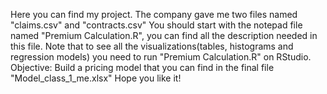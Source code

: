 Here you can find my project.
The company gave me two files named "claims.csv" and "contracts.csv"
You should start with the notepad file named "Premium Calculation.R", you can find all the description needed in this file.
Note that to see all the visualizations(tables, histograms and regression models) you need to run "Premium Calculation.R" on RStudio.
Objective: Build a pricing model that you can find in the final file "Model_class_1_me.xlsx"
Hope you like it!
